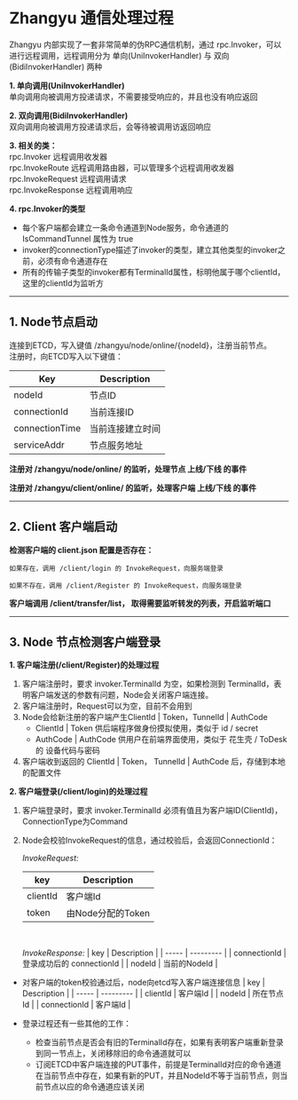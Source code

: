 # Zhangyu 通信处理过程

Zhangyu 内部实现了一套非常简单的伪RPC通信机制，通过 rpc.Invoker，可以进行远程调用，远程调用分为 单向(UniInvokerHandler) 与 双向(BidiInvokerHandler) 两种</br>

**1. 单向调用(UniInvokerHandler)**</br>
单向调用向被调用方投递请求，不需要接受响应的，并且也没有响应返回

**2. 双向调用(BidiInvokerHandler)**</br>
双向调用向被调用方投递请求后，会等待被调用访返回响应

**3. 相关的类：** </br>
rpc.Invoker 远程调用收发器 </br>
rpc.InvokeRoute 远程调用路由器，可以管理多个远程调用收发器 </br>
rpc.InvokeRequest 远程调用请求 </br>
rpc.InvokeResponse 远程调用响应

**4. rpc.Invoker的类型**</br>
* 每个客户端都会建立一条命令通道到Node服务，命令通道的 IsCommandTunnel 属性为 true
* invoker的connectionType描述了invoker的类型，建立其他类型的invoker之前，必须有命令通道存在
* 所有的传输子类型的invoker都有TerminalId属性，标明他属于哪个clientId，这里的clientId为监听方
---

## 1. Node节点启动

连接到ETCD，写入键值 /zhangyu/node/online/{nodeId}，注册当前节点。</br>
注册时，向ETCD写入以下键值：

| Key            | Description      |
| -------------- | ---------------- |
| nodeId         | 节点ID           |
| connectionId   | 当前连接ID       |
| connectionTime | 当前连接建立时间 |
| serviceAddr    | 节点服务地址     |

**注册对 /zhangyu/node/online/ 的监听，处理节点 上线/下线 的事件**

**注册对 /zhangyu/client/online/ 的监听，处理客户端 上线/下线 的事件**

---

## 2. Client 客户端启动

**检测客户端的 client.json 配置是否存在：**

    如果存在，调用 /client/login 的 InvokeRequest，向服务端登录

    如果不存在，调用 /client/Register 的 InvokeRequest，向服务端登录

**客户端调用 /client/transfer/list， 取得需要监听转发的列表，开启监听端口**

---

## 3. Node 节点检测客户端登录

**1. 客户端注册(/client/Register)的处理过程**
1. 客户端注册时，要求 invoker.TerminalId 为空，如果检测到 TerminalId，表明客户端发送的参数有问题，Node会关闭客户端连接。
2. 客户端注册时，Request可以为空，目前不会用到
3. Node会给新注册的客户端产生ClientId | Token，TunnelId | AuthCode
   * ClientId | Token 供后端程序做身份摸拟使用，类似于 id / secret
   * AuthCode | AuthCode 供用户在前端界面使用，类似于 花生壳 / ToDesk 的 设备代码与密码
4. 客户端收到返回的 ClientId | Token， TunnelId | AuthCode 后，存储到本地的配置文件

**2. 客户端登录(/client/login)的处理过程**
1. 客户端登录时，要求 invoker.TerminalId 必须有值且为客户端ID(ClientId)，ConnectionType为Command
2. Node会校验InvokeRequest的信息，通过校验后，会返回ConnectionId：
    
    *InvokeRequest:*

    | key | Description |
    | ----- | --------- |
    | clientId   | 客户端Id |
    | token   | 由Node分配的Token |
    
    </br>
    
    *InvokeResponse:*
    | key | Description |
    | ----- | --------- |
    | connectionId   | 登录成功后的 connectionId |
    | nodeId   | 当前的NodeId     |

* 对客户端的token校验通过后，node向etcd写入客户端连接信息
    | key | Description |
    | ----- | --------- |
    | clientId   | 客户端Id |
    | nodeId   | 所在节点Id |
    | connectionId | 客户端Id |

* 登录过程还有一些其他的工作：
    * 检查当前节点是否会有旧的TerminalId存在，如果有表明客户端重新登录到同一节点上，关闭移除旧的命令通道就可以
    * 订阅ETCD中客户端连接的PUT事件，前提是TerminalId对应的命令通道在当前节点中存在，如果有新的PUT，并且NodeId不等于当前节点，则当前节点以应的命令通道应该关闭

